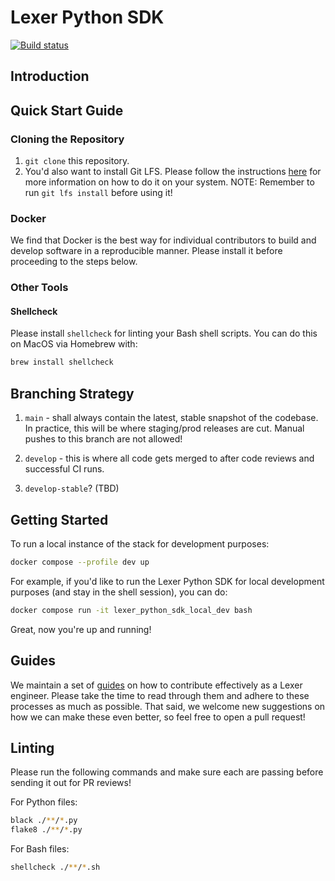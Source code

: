 # Lexer Python SDK

[![Build status](https://badge.buildkite.com/3829068f2e76b2a013ff2d1a3154a9bf45aa69b40bf9da2da6.svg)](https://buildkite.com/lexerai/lexer-sdk)

## Introduction

## Quick Start Guide

### Cloning the Repository

1. `git clone` this repository.
2. You'd also want to install Git LFS. Please follow the instructions
[here](https://git-lfs.github.com/) for more information on how to do it
on your system. NOTE: Remember to run `git lfs install` before using it!

### Docker

We find that Docker is the best way for individual contributors to build and develop software in a reproducible manner.
Please install it before proceeding to the steps below.

### Other Tools

#### Shellcheck

Please install `shellcheck` for linting your Bash shell scripts. You can do this on MacOS via Homebrew with:

```bash
brew install shellcheck
```

## Branching Strategy

1. `main` - shall always contain the latest, stable snapshot of the codebase. In practice, this will be where staging/prod releases are cut. Manual pushes to this branch are not allowed!

2. `develop` - this is where all code gets merged to after code reviews and successful CI runs.

3. `develop-stable`? (TBD)

## Getting Started

To run a local instance of the stack for development purposes:

```bash
docker compose --profile dev up
```

For example, if you'd like to run the Lexer Python SDK for local development
purposes (and stay in the shell session), you can do:

```bash
docker compose run -it lexer_python_sdk_local_dev bash
```

Great, now you're up and running!

## Guides

We maintain a set of [guides](/guides/README.md)
on how to contribute effectively as a Lexer engineer.
Please take the time to read through them and adhere to these processes as much as possible.
That said, we welcome new suggestions on how we can make these even better, so feel free
to open a pull request!

## Linting

Please run the following commands and make sure each are passing before sending it out for PR reviews!

For Python files:

```bash
black ./**/*.py
flake8 ./**/*.py
```

For Bash files:

```bash
shellcheck ./**/*.sh
```
